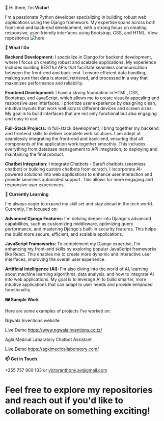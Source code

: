 👋 Hi there, I'm **Victor**!

I'm a passionate Python developer specializing in building robust web applications using the Django framework. My expertise spans across both front-end and back-end development, with a strong focus on creating responsive, user-friendly interfaces using Bootstrap, CSS, and HTML.
View repositories ![here](https://github.com/TDP-Tech?tab=repositories)

**🚀 What I Do**

**Backend Development:**
I specialize in Django for backend development, where I focus on creating robust and scalable applications. My experience includes building RESTful APIs that facilitate seamless communication between the front-end and back-end. I ensure efficient data handling, making sure that data is stored, retrieved, and processed in a way that maximizes performance and reliability.

**Frontend Development:**
I have a strong foundation in HTML, CSS, Bootstrap, and JavaScript, which allows me to create visually appealing and responsive user interfaces. I prioritize user experience by designing clean, intuitive layouts that work well across different devices and screen sizes. My goal is to build interfaces that are not only functional but also engaging and easy to use.

**Full-Stack Projects:**
In full-stack development, I bring together my backend and frontend skills to deliver complete web solutions. I am adept at seamlessly integrating the front-end and back-end, ensuring that all components of the application work together smoothly. This includes everything from database management to API integration, to deploying and maintaining the final product.

**Chatbot Integration:**
I integrate Chatbots - Sarufi chatbots (seemless chatbot) or building custom chatbots from scratch, I incorporate AI-powered solutions into web applications to enhance user interaction and provide seamless automated support. This allows for more engaging and responsive user experiences.

**🌱 Currently Learning**

I'm always eager to expand my skill set and stay ahead in the tech world. Currently, I'm focused on:

**Advanced Django Features:** I'm delving deeper into Django's advanced capabilities, such as customizing middleware, optimizing query performance, and mastering Django's built-in security features. This helps me build more secure, efficient, and scalable applications.

**JavaScript Frameworks:** To complement my Django expertise, I'm enhancing my front-end skills by exploring popular JavaScript frameworks like React. This enables me to create more dynamic and interactive user interfaces, improving the overall user experience.

**Artificial Intelligence (AI):** I'm also diving into the world of AI, learning about machine learning algorithms, data analysis, and how to integrate AI into web applications. My goal is to leverage AI to build smarter, more intuitive applications that can adapt to user needs and provide enhanced functionality.


**🖼️ Sample Work**

Here are some examples of projects I've worked on:

Ngwala Inventions website

Live Demo
https://www.ngwalainventions.co.tz/

Agki Medical Labaratory Chatbot Assistant

Live Demo
https://agkimedicallaboratory.com/


**📫 Get in Touch**

+255 757 900 133 or victoranthony.av@gmail.com

# Feel free to explore my repositories and reach out if you'd like to collaborate on something exciting!
